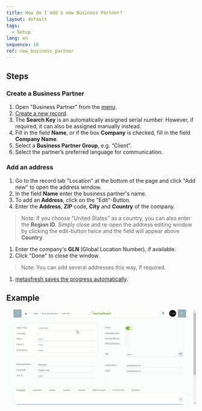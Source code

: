 ```yaml
---
title: How do I add a new Business Partner?
layout: default
tags:
  - Setup
lang: en
sequence: 10
ref: new_business_partner
---
```


## Steps

### Create a Business Partner
1. Open "Business Partner" from the [menu](Menu).
1. [Create a new record](New_Record_Window).
1. The **Search Key** is an automatically assigned serial number. However, if required, it can also be assigned manually instead.
1. Fill in the field **Name**, or if the box **Company** is checked, fill in the field **Company Name**.
1. Select a **Business Partner Group**, e.g. “Client”.
1. Select the partner’s preferred language for communication.

### Add an address
1. Go to the record tab "Location" at the bottom of the page and click "Add new" to open the address window.
1. In the field **Name** enter the business partner's name.
1. To add an **Address**, click on the "Edit"-Button.
1. Enter the **Address**, **ZIP** code, **City** and **Country** of the company.
 >Note: If you choose "United States" as a country, you can also enter the **Region ID**. Simply close and re-open the address editing window by clicking the edit-button twice and the field will appear above **Country**.

1. Enter the company's **GLN** (Global Location Number), if available.
1. Click "Done" to close the window.
 >Note: You can add several addresses this way, if required.
 
1. [metasfresh saves the progress automatically](Saveindicator).

## Example

![](assets/New_Business_Partner.gif)
